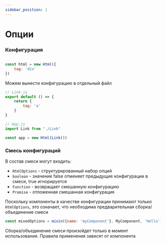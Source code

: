 ```yaml
---
sidebar_position: 1
---
```


# Опции

### Конфигурация

```javascript

const html = new Html({
    tag: 'div'
})

```


Можем вынести конфигурацию в отдельный файл

```javascript
// Link.js
export default () => {
    return {
        tag: 'a'
    }
}

// App.js
import Link from "./Link"

const app = new Html(Link())

```


### Смесь конфигураций

В состав смеси могут входить:
- `HtmlOptions` - структурированный набор опций
- `boolean` - значение false отменяет предыдущие конфигурации в смеси, true игнорируется
- `Function` - возвращает смешанную конфигурацию
- `Promise` - отложенная смешанная конфигурация

Поскольку компоненты в качестве конфигурации принимают только `HtmlOptions`, это означает, что необходима предварительная сборка/объединение смеси


```javascript
const mixedOptions = mixin({name: 'myComponent'}, MyComponent, 'Hello')
```

Сборка/объединение смеси произойдет только в момент использования. Правила применения зависят от компонента

